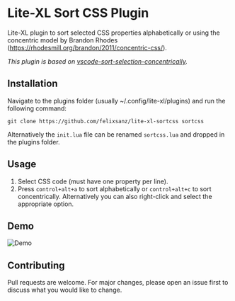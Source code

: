 # Lite-XL Sort CSS Plugin

Lite-XL plugin to sort selected CSS properties alphabetically or using the concentric model by Brandon Rhodes (https://rhodesmill.org/brandon/2011/concentric-css/).

*This plugin is based on [vscode-sort-selection-concentrically](https://github.com/roubaobaozi/vscode-sort-selection-concentrically).*

## Installation

Navigate to the plugins folder (usually ~/.config/lite-xl/plugins) and run the following command:

```
git clone https://github.com/felixsanz/lite-xl-sortcss sortcss
```

Alternatively the `init.lua` file can be renamed `sortcss.lua` and dropped in the plugins folder.

## Usage

1. Select CSS code (must have one property per line).
2. Press `control+alt+a` to sort alphabetically or `control+alt+c` to sort concentrically. Alternatively you can also right-click and select the appropriate option.

## Demo

![Demo](https://github.com/felixsanz/lite-xl-sortcss/blob/master/demo.gif)

## Contributing

Pull requests are welcome. For major changes, please open an issue first to discuss what you would like to change.
